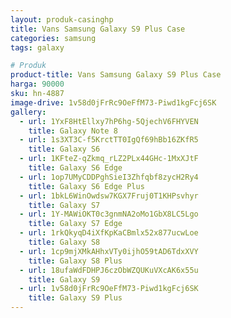 ```yaml
---
layout: produk-casinghp
title: Vans Samsung Galaxy S9 Plus Case
categories: samsung
tags: galaxy

# Produk
product-title: Vans Samsung Galaxy S9 Plus Case
harga: 90000
sku: hn-4887
image-drive: 1v58d0jFrRc9OeFfM73-Piwd1kgFcj6SK
gallery:
  - url: 1YxF8HtEllxy7hP6hg-5QjechV6FHYVEN
    title: Galaxy Note 8
  - url: 1s3XT3C-f5KrctTT0IgQf69hBb16ZKfR5
    title: Galaxy S6
  - url: 1KFteZ-qZkmq_rLZ2PLx44GHc-1MxXJtF
    title: Galaxy S6 Edge
  - url: 1op7UMyCDDPghSieI3Zhfqbf8zycH2Ry4
    title: Galaxy S6 Edge Plus
  - url: 1bkL6WinOwdsw7KGX7Fruj0T1KHPsvhyr
    title: Galaxy S7
  - url: 1Y-MAWiOKT0c3gnmNA2oMo1GbX8LC5Lgo
    title: Galaxy S7 Edge
  - url: 1rkQkyqD4iXfKpKaCBmlx52x877ucwLoe
    title: Galaxy S8
  - url: 1cp9mjXMkAHhxVTy0ijhO59tAD6TdxXVY
    title: Galaxy S8 Plus
  - url: 18ufaWdFDHPJ6czObWZQUKuVXcAK6x55u
    title: Galaxy S9
  - url: 1v58d0jFrRc9OeFfM73-Piwd1kgFcj6SK
    title: Galaxy S9 Plus
---
```

